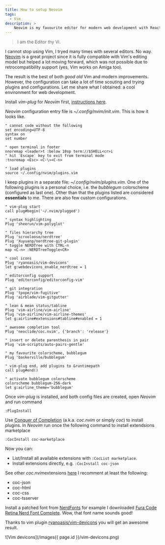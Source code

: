 ```yaml
---
title: How to setup Neovim
tags:
  - Vim
description: >
    Neovim is my favourite editor for modern web development with React, TypeScript, etc. Here it is my setup.
---
```


> I am the Editor thy Vi.

I cannot stop using Vim, I tryed many times with several editors. No way.
[Neovim](https://neovim.io/) is a great project since it is fully compatible with Vim's editing model but helped a lot moving forward, which was not possible due to retrocompatibility support (yes, Vim works on Amiga too).

The result is the best of both *good old* Vim and modern improvements. However, the configuration can take a lot of time scouting and trying plugins and configurations. Let me share what I obtained: a cool environment for web development.

Install *vim-plug* for *Neovim* first, [instructions here](https://github.com/junegunn/vim-plug#neovim).

*Neovim* configuration entry file is *~/.config/nvim/init.vim*. This is how it looks like.

```vim
" cannot code without the following
set encoding=UTF-8
syntax on
set number

" open terminal in footer
nnoremap <leader>t :below 10sp term://$SHELL<cr>i
" hit `Escape` key to exit from terminal mode
:tnoremap <Esc> <C-\><C-n>

" load plugins
source ~/.config/nvim/plugins.vim
```

I keep plugins in a separate file: *~/.config/nvim/plugins.vim*.
One of the following plugins is a personal choice, i.e. the *bubblegum* colorscheme (configured as last one).
Other than that the plugins listed are considered **essentials** to me. There are also few custom configurations.

```vim
" vim-plug start
call plug#begin('~/.nvim/plugged')

" syntax highlighting
Plug 'sheerun/vim-polyglot'

" files hierarchy tree
Plug 'scrooloose/nerdtree'
Plug 'Xuyuanp/nerdtree-git-plugin'
" toggle NERDTree with CTRL-n
map <C-n> :NERDTreeToggle<CR>

" cool icons
Plug 'ryanoasis/vim-devicons'
let g:webdevicons_enable_nerdtree = 1

" editorconfig support
Plug 'editorconfig/editorconfig-vim'

" git integration
Plug 'tpope/vim-fugitive'
Plug 'airblade/vim-gitgutter'

" lean & mean status/tabline
Plug 'vim-airline/vim-airline'
Plug 'vim-airline/vim-airline-themes'
let g:airline#extensions#tabline#enabled = 1

" awesome completion tool
Plug 'neoclide/coc.nvim', {'branch': 'release'}

" insert or delete parenthesis in pair
Plug 'vim-scripts/auto-pairs-gentle'

" my favourite colorscheme, bubblegum
Plug 'baskerville/bubblegum'

" vim-plug end, add plugins to &runtimepath
call plug#end()

" activate bubblegum colorscheme
colorscheme bubblegum-256-dark
let g:airline_theme='bubblegum'
```

Once *vim-plug* is installed, and both config files are created, open *Neovim* and run command

```
:PlugInstall
```

Use [Conquer of Completion](https://github.com/neoclide/coc.nvim) (a.k.a. *coc.nvim* or simply *coc*) to install plugins. In *Neovim* run once the following command to install extendsions marketplace

```
:CocInstall coc-marketplace
```

Now you can:

* List/Install all available extensions with `:CocList marketplace`.
* Install extensions directly, e.g. `:CocInstall coc-json`

See other *coc.nvim*extensions [here](https://github.com/neoclide/coc.nvim/wiki/Using-coc-extensions#implemented-coc-extensions) I recomment at least the following:

* coc-json
* coc-html
* coc-css
* coc-tsserver

Install a patched font from [NerdFonts](https://www.nerdfonts.com/) for example I downloaded [Fura Code Retina Nerd Font Complete](https://github.com/ryanoasis/nerd-fonts/blob/master/patched-fonts/FiraCode/Retina/complete/Fira%20Code%20Retina%20Nerd%20Font%20Complete.ttf). Wow, that font name sounds good!

Thanks to vim plugin [ryanoasis/vim-devicons](https://github.com/ryanoasis/vim-devicons) you will get an awesome result.

![Vim devicons](/images{{ page.id }}/vim-devicons.png)

